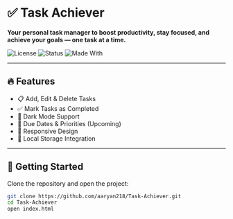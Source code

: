 # ✅ Task Achiever

**Your personal task manager to boost productivity, stay focused, and achieve your goals — one task at a time.**

![License](https://img.shields.io/badge/License-MIT-blue.svg)
![Status](https://img.shields.io/badge/status-active-brightgreen.svg)
![Made With](https://img.shields.io/badge/Made%20with-JavaScript-1f425f.svg)

---

## 🔥 Features

- 📋 Add, Edit & Delete Tasks  
- ✅ Mark Tasks as Completed  
- 🌙 Dark Mode Support  
- 📅 Due Dates & Priorities (Upcoming)  
- 📱 Responsive Design  
- 💾 Local Storage Integration  

---

## 🚀 Getting Started

Clone the repository and open the project:

```bash
git clone https://github.com/aaryan218/Task-Achiever.git
cd Task-Achiever
open index.html
